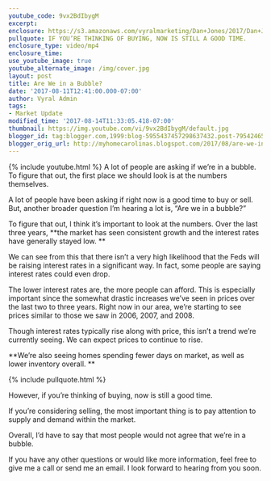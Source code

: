 ```yaml
---
youtube_code: 9vx2BdIbygM
excerpt:
enclosure: https://s3.amazonaws.com/vyralmarketing/Dan+Jones/2017/Dan+Jones+Home+Selling+Team-+Is+Charlotte+in+a+Real+Estate+Bubble%253F.mp4
pullquote: IF YOU’RE THINKING OF BUYING, NOW IS STILL A GOOD TIME.
enclosure_type: video/mp4
enclosure_time:
use_youtube_image: true
youtube_alternate_image: /img/cover.jpg
layout: post
title: Are We in a Bubble?
date: '2017-08-11T12:41:00.000-07:00'
author: Vyral Admin
tags:
- Market Update
modified_time: '2017-08-14T11:33:05.418-07:00'
thumbnail: https://img.youtube.com/vi/9vx2BdIbygM/default.jpg
blogger_id: tag:blogger.com,1999:blog-5955437457298637432.post-795424652275267947
blogger_orig_url: http://myhomecarolinas.blogspot.com/2017/08/are-we-in-bubble.html
---
```

{% include youtube.html %}
A lot of people are asking if we’re in a bubble. To figure that out, the first place we should look is at the numbers themselves.

A lot of people have been asking if right now is a good time to buy or sell. But, another broader question I’m hearing a lot is, “Are we in a bubble?”

To figure that out, I think it’s important to look at the numbers. Over the last three years, **the market has seen consistent growth and the interest rates have generally stayed low. **

We can see from this that there isn’t a very high likelihood that the Feds will be raising interest rates in a significant way. In fact, some people are saying interest rates could even drop.

The lower interest rates are, the more people can afford. This is especially important since the somewhat drastic increases we’ve seen in prices over the last two to three years. Right now in our area, we’re starting to see prices similar to those we saw in 2006, 2007, and 2008.

Though interest rates typically rise along with price, this isn’t a trend we’re currently seeing. We can expect prices to continue to rise.

**We’re also seeing homes spending fewer days on market, as well as lower inventory overall. **

{% include pullquote.html %}

However, if you’re thinking of buying, now is still a good time.

If you’re considering selling, the most important thing is to pay attention to supply and demand within the market.

Overall, I’d have to say that most people would not agree that we’re in a bubble.

If you have any other questions or would like more information, feel free to give me a call or send me an email. I look forward to hearing from you soon.

